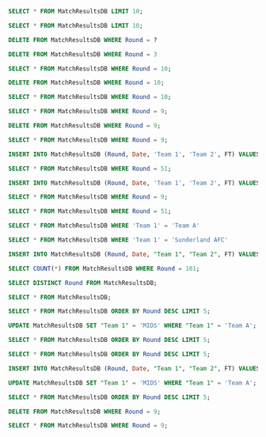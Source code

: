```sql
SELECT * FROM MatchResultsDB LIMIT 10;
```

```sql
SELECT * FROM MatchResultsDB LIMIT 10;
```

```sql
DELETE FROM MatchResultsDB WHERE Round = ?
```

```sql
DELETE FROM MatchResultsDB WHERE Round = 3
```

```sql
SELECT * FROM MatchResultsDB WHERE Round = 10;
```

```sql
DELETE FROM MatchResultsDB WHERE Round = 10;
```

```sql
SELECT * FROM MatchResultsDB WHERE Round = 10;
```

```sql
SELECT * FROM MatchResultsDB WHERE Round = 9;
```

```sql
DELETE FROM MatchResultsDB WHERE Round = 9;
```

```sql
SELECT * FROM MatchResultsDB WHERE Round = 9;
```

```sql
INSERT INTO MatchResultsDB (Round, Date, 'Team 1', 'Team 2', FT) VALUES (?, ?, ?, ?, ?);
```

```sql
SELECT * FROM MatchResultsDB WHERE Round = 51;
```

```sql
INSERT INTO MatchResultsDB (Round, Date, 'Team 1', 'Team 2', FT) VALUES (?, ?, ?, ?, ?);
```

```sql
SELECT * FROM MatchResultsDB WHERE Round = 9;
```

```sql
SELECT * FROM MatchResultsDB WHERE Round = 51;
```

```sql
SELECT * FROM MatchResultsDB WHERE 'Team 1' = 'Team A'
```

```sql
SELECT * FROM MatchResultsDB WHERE 'Team 1' = 'Sunderland AFC'
```

```sql
INSERT INTO MatchResultsDB (Round, Date, "Team 1", "Team 2", FT) VALUES (101, '2024-10-24', 'Team A', 'Team B', '2-1');
```

```sql
SELECT COUNT(*) FROM MatchResultsDB WHERE Round = 101;
```

```sql
SELECT DISTINCT Round FROM MatchResultsDB;
```

```sql
SELECT * FROM MatchResultsDB;
```

```sql
SELECT * FROM MatchResultsDB ORDER BY Round DESC LIMIT 5;
```

```sql
UPDATE MatchResultsDB SET "Team 1" = 'MIDS' WHERE "Team 1" = 'Team A';
```

```sql
SELECT * FROM MatchResultsDB ORDER BY Round DESC LIMIT 5;
```

```sql
SELECT * FROM MatchResultsDB ORDER BY Round DESC LIMIT 5;
```

```sql
INSERT INTO MatchResultsDB (Round, Date, "Team 1", "Team 2", FT) VALUES (101, '2024-10-24', 'Team A', 'Team B', '2-1');
```

```sql
UPDATE MatchResultsDB SET "Team 1" = 'MIDS' WHERE "Team 1" = 'Team A';
```

```sql
SELECT * FROM MatchResultsDB ORDER BY Round DESC LIMIT 5;
```

```sql
DELETE FROM MatchResultsDB WHERE Round = 9;
```

```sql
SELECT * FROM MatchResultsDB WHERE Round = 9;
```

